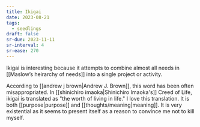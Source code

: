 ```yaml
---
title: Ikigai
date: 2023-08-21
tags:
  - seedlings
draft: false
sr-due: 2023-11-11
sr-interval: 4
sr-ease: 270
---
```

Ikigai is interesting because it attempts to combine almost all needs in [[Maslow’s heirarchy of needs]] into a single project or activity.

According to [[andrew j brown|Andrew J. Brown]], this word has been often misappropriated. In [[shinichiro imaoka|Shinichiro Imaoka's]] Creed of Life, ikigai is translated as "the worth of living in life." I love this translation. It is both [[purpose|purpose]] and [[thoughts/meaning|meaning]]. It is very existential as it seems to present itself as a reason to convince me not to kill myself.